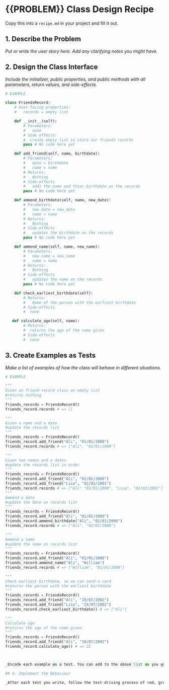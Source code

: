 # {{PROBLEM}} Class Design Recipe

Copy this into a `recipe.md` in your project and fill it out.

## 1. Describe the Problem

_Put or write the user story here. Add any clarifying notes you might have._

<!-- # As a user
# So I don't forget the details
# I want to keep a record of friends' names and birthdates

# As a user
# So I can make edits when I've got dates wrong
# I want to be able to update a record by passing in a name and new date

# As a user
# So I can make edits when people change their name
# I want to be able to update a record by passing in an old and a new name

# As a user
# So I can remember to send birthday cards at the right time
# I want to be able to list friends whose birthdays are coming up soon and to whom I need to send a card

# As a user
# So I can buy age-appropriate birthday cards
# I want to calculate the upcoming ages for friends with birthdays -->


## 2. Design the Class Interface

_Include the initializer, public properties, and public methods with all parameters, return values, and side-effects._

```python
# EXAMPLE

class FriendsRecord:
    # User-facing properties:
    #   records = empty list

    def __init__(self):
        # Parameters:
        #   none
        # Side effects:
        #  create empty list to store our friends records
        pass # No code here yet

    def add_friend(self, name, birthdate):
        # Parameters:
        #   date = birthdate 
        #   name = name 
        # Returns:
        #   Nothing
        # Side-effects
        #   adds the name and thier birthdate on the records
        pass # No code here yet

    def ammend_birthdate(self, name, new_date):
        # Parameters:
        #   new date = new_date 
        #   name = name 
        # Returns:
        #   Nothing
        # Side-effects
        #   updates the birthdate on the records
        pass # No code here yet

    def ammend_name(self, name, new_name):
        # Parameters:
        #   new name = new_name
        #   name = name 
        # Returns:
        #   Nothing
        # Side-effects
        #   updates the name on the records
        pass # No code here yet

    def check_earliest_birthdate(self):
        # Returns:
        #   Name of the person with the earliest birthdate
        # Side-effects
        #  none

   def calculate_age(self, name):
        # Returns:
        #  returns the age of the name given
        # Side-effects
        #  none
```

## 3. Create Examples as Tests

_Make a list of examples of how the class will behave in different situations._

``` python
# EXAMPLE

"""
Given an friend record class an empty list
#returns nothing
"""
friends_records = FriendsRecord()
friends_record.records # => []

"""
Given a name and a date 
#update the records list
"""
friends_records = FriendsRecord()
friends_record.add_friend("Ali", "01/01/2000")
friends_record.records # => ["Ali", "01/01/2000"]

"""
Given two names and a dates  
#update the records list in order
"""
friends_records = FriendsRecord()
friends_record.add_friend("Ali", "01/01/2000")
friends_record.add_friend("Lisa", "02/02/2001")
friends_record.records # => ["Ali" "01/01/2000", "Lisa", "02/02/2001"]
"""
Ammend a date 
#update the date on records list
"""
friends_records = FriendsRecord()
friends_record.add_friend("Ali", "01/01/2000")
friends_record.ammend_birthdate("Ali", "02/01/2000")
friends_record.records # => ["Ali", "02/01/2000"]

"""
Ammend a name
#update the name on records list
"""
friends_records = FriendsRecord()
friends_record.add_friend("Ali", "01/01/2000")
friends_record.ammend_name("Ali", "William")
friends_record.records # => ["William", "01/01/2000"]

"""
Check earliest birthdate, so we can send a card
#returns the person with the earliest birthdate
"""
friends_records = FriendsRecord()
friends_record.add_friend("Ali", "19/07/2002")
friends_record.add_friend("Lisa", "24/07/2002")
friends_record.check_earliest_birthdate() # => ["Ali"]

"""
Calculate age
#returns the age of the name given 
"""
friends_records = FriendsRecord()
friends_record.add_friend("Ali", "19/07/2002")
friends_record.calculate_age() # => 22



_Encode each example as a test. You can add to the above list as you go._

## 4. Implement the Behaviour

_After each test you write, follow the test-driving process of red, green, refactor to implement the behaviour._
